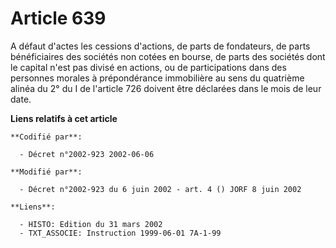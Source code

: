 # Article 639

A défaut d'actes les cessions d'actions, de parts de fondateurs, de parts bénéficiaires des sociétés non cotées en bourse, de
parts des sociétés dont le capital n'est pas divisé en actions, ou de participations dans des personnes morales à
prépondérance immobilière au sens du quatrième alinéa du 2° du I de l'article 726 doivent être déclarées dans le mois de leur
date.

**Liens relatifs à cet article**

	**Codifié par**:

	  - Décret n°2002-923 2002-06-06

	**Modifié par**:

	  - Décret n°2002-923 du 6 juin 2002 - art. 4 () JORF 8 juin 2002

	**Liens**:

	  - HISTO: Edition du 31 mars 2002
	  - TXT_ASSOCIE: Instruction 1999-06-01 7A-1-99
